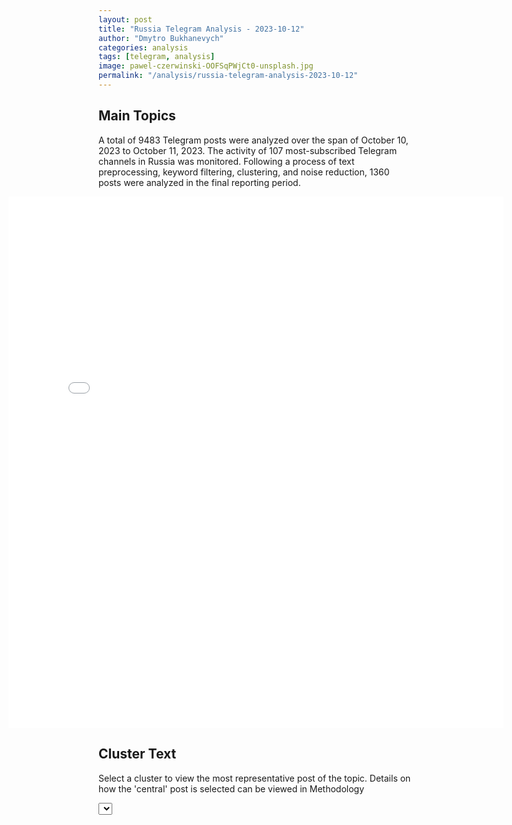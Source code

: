 ```yaml
---
layout: post
title: "Russia Telegram Analysis - 2023-10-12"
author: "Dmytro Bukhanevych"
categories: analysis
tags: [telegram, analysis]
image: pawel-czerwinski-OOFSqPWjCt0-unsplash.jpg
permalink: "/analysis/russia-telegram-analysis-2023-10-12"
---
```

<style>
    /* Adjusting iframe-container styles */
    .wide-iframe-container {
        width: calc(100% + 30vw);  /* Extending the width */
        margin-left: -15vw;       /* Negative margin to push to the left */
        overflow: hidden;         /* In case the iframe content spills over */
    }
    .wide-iframe-container iframe {
        width: 100%;  /* Making the iframe take the full width of its container */
        border: none; /* Removing any borders from the iframe */
    }
    /* Toggle mechanism */
    .hidden {
        display: none;
    }
    .show-content-target:checked + .show-content {
        display: block;
    }
</style>
<h2>Main Topics</h2>
<p>A total of 9483 Telegram posts were analyzed over the span of October 10, 2023 to October 11, 2023. The activity of 107 most-subscribed Telegram channels in Russia was monitored. Following a process of text preprocessing, keyword filtering, clustering, and noise reduction, 1360 posts were analyzed in the final reporting period.</p>
<!-- Embedding Main Plotly Visualization -->
<div class="wide-iframe-container">
    <iframe src="{{site.baseurl}}/visualizations/2023-10-12/fig_topics_time.html" height="850"></iframe>
</div>
<h2>Cluster Text</h2>
<p>Select a cluster to view the most representative post of the topic. Details on how the 'central' post is selected can be viewed in Methodology</p>
<!-- Dropdown to select a cluster -->
<select id="clusterSelector" onchange="displayClusterText()">

</select>
<!-- Display area for the selected cluster's text -->
<div id="clusterTextDisplay" class="hidden"></div>
<script type="text/javascript">
    var clusterDetails = JSON.parse('{}');
    function displayClusterText() {
        var selectedLabel = document.getElementById("clusterSelector").value;
        var details = clusterDetails[selectedLabel];
        var textDiv = document.getElementById("clusterTextDisplay");
        // Construct the HTML content based on the details
        var htmlContent = '';
        htmlContent += '<p>Total Posts: ' + details['Total posts'] + '</p>';
        htmlContent += '<p>Date: ' + details['Date'] + '</p>';
        htmlContent += '<p>Author: ' + details['Author'] + '</p>';
        htmlContent += '<p>Link: <a href="' + details['Link'] + '">Link</a></p>';
        htmlContent += '<p>Subscribers: ' + details['Subscribers'] + '</p>';
        htmlContent += '<p>Text: ' + details['Text'] + '</p>';
        if ('Translation' in details) {
            htmlContent += '<p>Translation: ' + details['Translation'] + '</p>';
        }
        textDiv.innerHTML = htmlContent;
        textDiv.classList.remove('hidden');
    }
</script>

